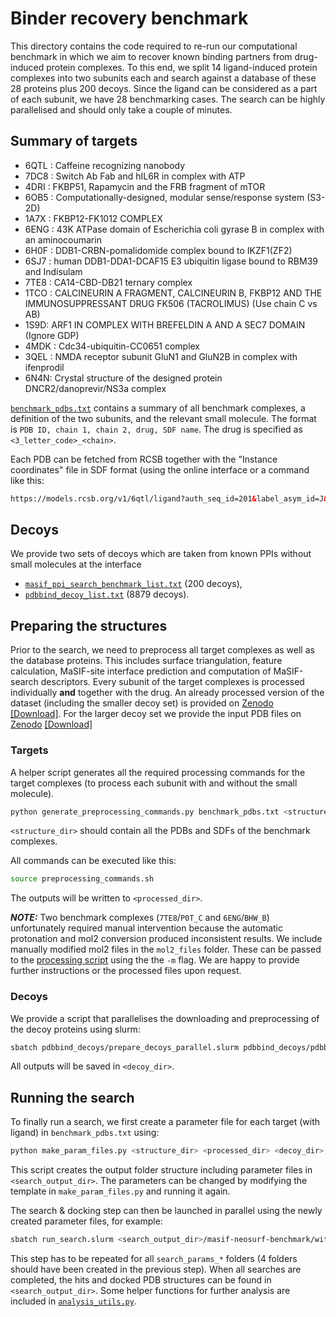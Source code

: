 # Binder recovery benchmark

This directory contains the code required to re-run our computational benchmark 
in which we aim to recover known binding partners from drug-induced protein 
complexes.
To this end, we split 14 ligand-induced protein complexes into two subunits each 
and search against a database of these 28 proteins plus 200 decoys.
Since the ligand can be considered as a part of each subunit, we have 28 
benchmarking cases. 
The search can be highly parallelised and should only take a couple of minutes.


## Summary of targets
- 6QTL : Caffeine recognizing nanobody
- 7DC8 : Switch Ab Fab and hIL6R in complex with ATP
- 4DRI : FKBP51, Rapamycin and the FRB fragment of mTOR
- 6OB5 : Computationally-designed, modular sense/response system (S3-2D)
- 1A7X : FKBP12-FK1012 COMPLEX
- 6ENG : 43K ATPase domain of Escherichia coli gyrase B in complex with an aminocoumarin
- 6H0F : DDB1-CRBN-pomalidomide complex bound to IKZF1(ZF2)
- 6SJ7 : human DDB1-DDA1-DCAF15 E3 ubiquitin ligase bound to RBM39 and Indisulam
- 7TE8 : CA14-CBD-DB21 ternary complex
- 1TCO : CALCINEURIN A FRAGMENT, CALCINEURIN B, FKBP12 AND THE IMMUNOSUPPRESSANT DRUG FK506 (TACROLIMUS) (Use chain C vs AB)
- 1S9D:  ARF1 IN COMPLEX WITH BREFELDIN A AND A SEC7 DOMAIN (Ignore GDP)
- 4MDK : Cdc34-ubiquitin-CC0651 complex
- 3QEL : NMDA receptor subunit GluN1 and GluN2B in complex with ifenprodil
- 6N4N: Crystal structure of the designed protein DNCR2/danoprevir/NS3a complex

[`benchmark_pdbs.txt`](benchmark_pdbs.txt) contains a summary of all benchmark 
complexes, a definition of the two subunits, and the relevant small molecule.
The format is `PDB ID, chain 1, chain 2, drug, SDF name`.
The drug is specified as `<3_letter_code>_<chain>`.

Each PDB can be fetched from RCSB together with the "Instance coordinates" file 
in SDF format (using the online interface or a command like this: 
```html
https://models.rcsb.org/v1/6qtl/ligand?auth_seq_id=201&label_asym_id=J&encoding=sdf&filename=6qtl_J_CFF.sdf
```

## Decoys

We provide two sets of decoys which are taken from known PPIs without small molecules at the 
interface
- [`masif_ppi_search_benchmark_list.txt`](decoys/masif_ppi_search_benchmark_list.txt) (200 decoys),
- [`pdbbind_decoy_list.txt`](pdbbind_decoys/pdbbind_decoy_list.txt) (8879 decoys).


## Preparing the structures

Prior to the search, we need to preprocess all target complexes as well as the 
database proteins. This includes surface triangulation, feature calculation, 
MaSIF-site interface prediction and computation of MaSIF-search descriptors.
Every subunit of the target complexes is processed individually **and** together 
with the drug.
An already processed version of the dataset (including the smaller decoy set) is provided on [Zenodo](https://zenodo.org/records/14225758) [[Download]](https://zenodo.org/records/14225758/files/masif-neosurf-benchmark-dataset.zip?download=1).
For the larger decoy set we provide the input PDB files on [Zenodo](https://zenodo.org/records/14225758) [[Download]](https://zenodo.org/records/14225758/files/pdbbind_decoys.zip?download=1)

### Targets

A helper script generates all the required processing commands for the target 
complexes (to process each subunit with and without the small molecule).
```bash
python generate_preprocessing_commands.py benchmark_pdbs.txt <structure_dir> <processed_dir> preprocessing_commands.sh
```
`<structure_dir>` should contain all the PDBs and SDFs of the benchmark complexes.


All commands can be executed like this:
```bash
source preprocessing_commands.sh
```
The outputs will be written to `<processed_dir>`.

***NOTE:*** Two benchmark complexes (`7TE8`/`P0T_C` and `6ENG`/`BHW_B`) unfortunately required manual intervention 
because the automatic protonation and mol2 conversion produced inconsistent results.
We include manually modified mol2 files in the `mol2_files` folder.
These can be passed to the [processing script](../preprocess_pdb.sh) using the the `-m` flag.
We are happy to provide further instructions or the processed files upon request.


### Decoys

We provide a script that parallelises the downloading and preprocessing of the decoy proteins using slurm:
```bash
sbatch pdbbind_decoys/prepare_decoys_parallel.slurm pdbbind_decoys/pdbbind_decoy_list.txt <decoy_dir>
```
All outputs will be saved in `<decoy_dir>`.


## Running the search
To finally run a search, we first create a parameter file for each target 
(with ligand) in `benchmark_pdbs.txt` using:
```bash
python make_param_files.py <structure_dir> <processed_dir> <decoy_dir> <search_output_dir>
```
This script creates the output folder structure including parameter files in `<search_output_dir>`.
The parameters can be changed by modifying the template in `make_param_files.py` and running it again.

The search & docking step can then be launched in parallel using the newly created parameter files, for example:
```bash
sbatch run_search.slurm <search_output_dir>/masif-neosurf-benchmark/with_ligand/search_params_targets
```
This step has to be repeated for all `search_params_*` folders (4 folders should have been created in the previous step).
When all searches are completed, the hits and docked PDB structures can be found in `<search_output_dir>`.
Some helper functions for further analysis are included in [`analysis_utils.py`](analysis_utils.py).
